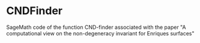 # CNDFinder
SageMath code of the function CND-finder associated with the paper "A computational view on the non-degeneracy invariant for Enriques surfaces"
